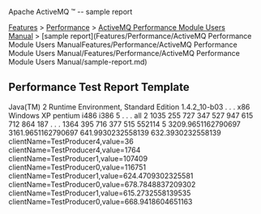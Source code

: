Apache ActiveMQ ™ -- sample report 

[Features](features.md) > [Performance](FeaturesFeatures/Features/performance.md) > [ActiveMQ Performance Module Users Manual](Features/Performance/activemq-performance-module-users-manual.md) > [sample report](Features/Performance/ActiveMQ Performance Module Users ManualFeatures/Performance/ActiveMQ Performance Module Users Manual/Features/Performance/ActiveMQ Performance Module Users Manual/sample-report.md)


Performance Test Report Template
--------------------------------

<testResult>
  <property name='systemSettings'>
    <props>
      <prop key='java.runtime.name'>Java(TM) 2 Runtime Environment, Standard Edition</prop>
      <prop key='java.vm.version'>1.4.2_10-b03</prop>
                     .
                     .
                     .
      <prop key='os.arch'>x86</prop>
      <prop key='os.name'>Windows XP</prop>
      <prop key='sun.cpu.isalist'>pentium i486 i386</prop>
    </props>
  </property>

  <property name='testProperties'>
    <props>
      <prop key='sysTest.numClients'>5</prop>
                     .
                     .
                     .
      <prop key='sysTest.destDistro'>all</prop>
      <prop key='sysTest.totalDests'>2</prop>
    </props>
  </property>

  <property name='performanceData'>
    <list>
      <value index='0' clientName='TestProducer0'>1035</value>
      <value index='0' clientName='TestProducer3'>255</value>
      <value index='0' clientName='TestProducer4'>727</value>
      <value index='0' clientName='TestProducer2'>347</value>
      <value index='0' clientName='TestProducer1'>527</value>
      <value index='1' clientName='TestProducer0'>947</value>
      <value index='1' clientName='TestProducer3'>615</value>
      <value index='1' clientName='TestProducer4'>712</value>
      <value index='1' clientName='TestProducer2'>864</value>
      <value index='1' clientName='TestProducer1'>187</value>
                     .
                     .
                     .
      <value index='171' clientName='TestProducer0'>1364</value>
      <value index='171' clientName='TestProducer3'>395</value>
      <value index='171' clientName='TestProducer4'>716</value>
      <value index='171' clientName='TestProducer2'>377</value>
      <value index='171' clientName='TestProducer1'>515</value>
    </list>
  </property>

  <property name='perfSummary'>
    <props>
      <prop key='SystemTotalTP'>552114</prop>
      <prop key='SystemTotalClients'>5</prop>
      <prop key='SystemAveTP'>3209.9651162790697</prop>
      <prop key='SystemAveEMMTP'>3161.9651162790697</prop>
      <prop key='SystemAveClientTP'>641.9930232558139</prop>
      <prop key='SystemAveClientEMMTP'>632.3930232558139</prop>
      <prop key='MinClientTP'>clientName=TestProducer4,value=36</prop>
      <prop key='MaxClientTP'>clientName=TestProducer4,value=1764</prop>
      <prop key='MinClientTotalTP'>clientName=TestProducer1,value=107409</prop>
      <prop key='MaxClientTotalTP'>clientName=TestProducer0,value=116751</prop>
      <prop key='MinClientAveTP'>clientName=TestProducer1,value=624.4709302325581</prop>
      <prop key='MaxClientAveTP'>clientName=TestProducer0,value=678.7848837209302</prop>
      <prop key='MinClientAveEMMTP'>clientName=TestProducer1,value=615.2732558139535</prop>
      <prop key='MaxClientAveEMMTP'>clientName=TestProducer0,value=668.9418604651163</prop>
    </props>
  </property>
</testResult>

